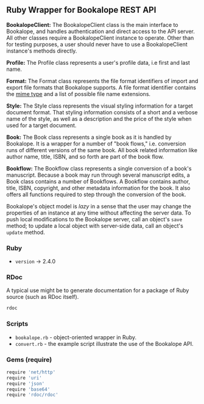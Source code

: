 ## Ruby Wrapper for Bookalope REST API

**BookalopeClient:** The BookalopeClient class is the main interface to Bookalope, and handles authentication and direct access to the API server. All other classes require a BookalopeClient instance to operate. Other than for testing purposes, a user should never have to use a BookalopeClient instance's methods directly.

**Profile:** The Profile class represents a user's profile data, i.e first and last name.

**Format:** The Format class represents the file format identifiers of import and export file formats that Bookalope supports. A file format identifier contains the [mime type](http://www.iana.org/assignments/media-types/media-types.xhtml) and a list of possible file name extensions.
 
**Style:** The Style class represents the visual styling information for a target document format. That styling information consists of a short and a verbose name of the style, as well as a description and the price of the style when used for a target document.

**Book:** The Book class represents a single book as it is handled by Bookalope. It is a wrapper for a number of "book flows," i.e. conversion runs of different versions of the same book. All book related information like author name, title, ISBN, and so forth are part of the book flow.

**Bookflow:** The Bookflow class represents a single conversion of a book's manuscript. Because a book may run through several manuscript edits, a Book class contains a number of Bookflows. A Bookflow contains author, title, ISBN, copyright, and other metadata information for the book. It also offers all functions required to step through the conversion of the book.

Bookalope's object model is *lazy* in a sense that the user may change the properties of an instance at any time without affecting the server data. To push local modifications to the Bookalope server, call an object's `save` method; to update a local object with server-side data, call an object's `update` method.

### Ruby

* `version` -> 2.4.0

### RDoc

A typical use might be to generate documentation for a package of Ruby source (such as RDoc itself).

  ```bash
  rdoc
  ```

### Scripts

* `bookalope.rb` - object-oriented wrapper in Ruby.
* `convert.rb` - the example script illustrate the use of the Bookalope API.

### Gems (require)

  ```bash
  require 'net/http'
  require 'uri'
  require 'json'
  require 'base64'
  require 'rdoc/rdoc'
  ```
